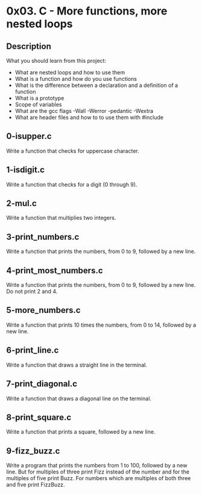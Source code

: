 # 0x03. C - More functions, more nested loops
## Description
What you should learn from this project:

- What are nested loops and how to use them
- What is a function and how do you use functions
- What is the difference between a declaration and a definition of a function
- What is a prototype
- Scope of variables
- What are the gcc flags -Wall -Werror -pedantic -Wextra
- What are header files and how to to use them with #include
## 0-isupper.c
Write a function that checks for uppercase character.
## 1-isdigit.c
Write a function that checks for a digit (0 through 9).
## 2-mul.c
Write a function that multiplies two integers.
## 3-print_numbers.c
Write a function that prints the numbers, from 0 to 9, followed by a new line.
## 4-print_most_numbers.c
Write a function that prints the numbers, from 0 to 9, followed by a new line. Do not print 2 and 4.
## 5-more_numbers.c
Write a function that prints 10 times the numbers, from 0 to 14, followed by a new line.
## 6-print_line.c
Write a function that draws a straight line in the terminal.
## 7-print_diagonal.c
Write a function that draws a diagonal line on the terminal.
## 8-print_square.c
Write a function that prints a square, followed by a new line.
## 9-fizz_buzz.c
Write a program that prints the numbers from 1 to 100, followed by a new line. But for multiples of three print Fizz instead of the number and for the multiples of five print Buzz. For numbers which are multiples of both three and five print FizzBuzz.

